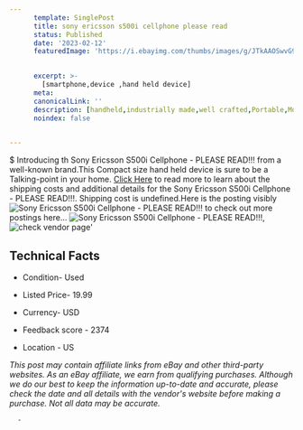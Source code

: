 ```yaml
---
      template: SinglePost
      title: sony ericsson s500i cellphone please read 
      status: Published
      date: '2023-02-12'
      featuredImage: 'https://i.ebayimg.com/thumbs/images/g/JTkAAOSwvG9f3sf8/s-l225.jpg'
       

      excerpt: >-
        [smartphone,device ,hand held device]
      meta:
      canonicalLink: ''
      description: [handheld,industrially made,well crafted,Portable,Mobile,Compact,Convenient,Lightweight,Maneuverable,Man-portable,Miniature,Carriable,Hand-held,Light,Holdable,Transportable,Mobile device,Pocket-sized,On-the-go,Wireless,Cordless,Compact size,Convenient size, smartphone,device ,hand held device]
      noindex: false
      

---
```

$
      Introducing th Sony Ericsson S500i Cellphone - PLEASE READ!!! from a well-known brand.This Compact size hand held device is sure to be a Talking-point in your home. [Click Here](https://www.ebay.com/itm/165616029758?hash=item268f7c103e%3Ag%3AJTkAAOSwvG9f3sf8&amdata=enc%3AAQAHAAAA4HvZfP4%2BpneC19%2BFTeOuMnQ16%2B2wlXl33YGQWY3EJoHQqyn6zd4UO%2BiR2y2NgYpfx0idI5oFy6vNyUNWGbG6jdVCjjjYwQgKOvKhSBFMZxiUlg7ciJhdPRPSXAkMqinpgLwSSO9jrI62eSbTwFKfKgICg%2B9MeehU2ryCvA9BjYHZQdJcXrJ041556sA77ItuuSi0FuurZ3p34smhKfXNn93X4CzK4KdKZ1okXlEs4WvkJlmqvGtiST%2FK66YRe8IP%2B72plyrpr2nGbbHWynSzXJ35IyUOx4SFjamCzC4jQ56L&mkevt=1&mkcid=1&mkrid=711-53200-19255-0&campid=%253CePNCampaignId%253E&customid=%253CreferenceId%253E&toolid=10049) to read more to learn about the shipping costs and additional details for the Sony Ericsson S500i Cellphone - PLEASE READ!!!. Shipping cost is undefined.Here is the posting visibly ![Sony Ericsson S500i Cellphone - PLEASE READ!!!](https://i.ebayimg.com/thumbs/images/g/JTkAAOSwvG9f3sf8/s-l225.jpg) to check out more postings here... ![Sony Ericsson S500i Cellphone - PLEASE READ!!!](https://i.ebayimg.com/images/g/JTkAAOSwvG9f3sf8/s-l1600.jpg), ![check vendor page](https://origin-galleryplus.ebayimg.com/ws/web/165616029758_2_0_1/225x225.jpg,https://origin-galleryplus.ebayimg.com/ws/web/165616029758_3_0_1/225x225.jpg,https://origin-galleryplus.ebayimg.com/ws/web/165616029758_4_0_1/225x225.jpg,https://origin-galleryplus.ebayimg.com/ws/web/165616029758_5_0_1/225x225.jpg,https://origin-galleryplus.ebayimg.com/ws/web/165616029758_6_0_1/225x225.jpg)'

      

 ## Technical Facts 



     
      

 - Condition- Used 


      

 - Listed Price- 19.99 


      

 - Currency- USD 


      

 - Feedback score - 2374 


      

 - Location - US 


      
      

 *_This post may contain affiliate links from eBay and other third-party websites. As an eBay affiliate, we earn from qualifying purchases. Although we do our best to keep the information up-to-date and accurate, please check the date and all details with the vendor's website before making a purchase. Not all data may be accurate._*




      -

